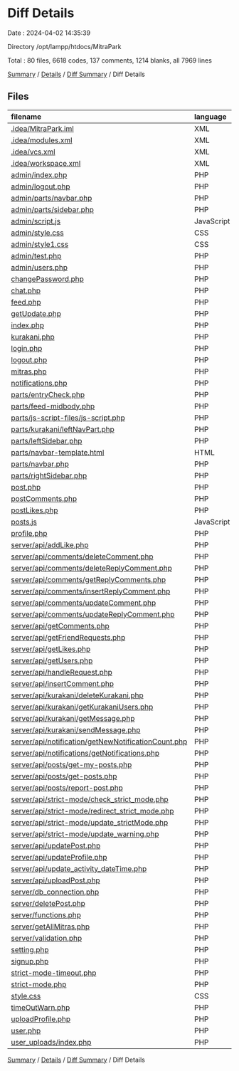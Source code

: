 # Diff Details

Date : 2024-04-02 14:35:39

Directory /opt/lampp/htdocs/MitraPark

Total : 80 files,  6618 codes, 137 comments, 1214 blanks, all 7969 lines

[Summary](results.md) / [Details](details.md) / [Diff Summary](diff.md) / Diff Details

## Files
| filename | language | code | comment | blank | total |
| :--- | :--- | ---: | ---: | ---: | ---: |
| [.idea/MitraPark.iml](/.idea/MitraPark.iml) | XML | 12 | 0 | 0 | 12 |
| [.idea/modules.xml](/.idea/modules.xml) | XML | 8 | 0 | 0 | 8 |
| [.idea/vcs.xml](/.idea/vcs.xml) | XML | 6 | 0 | 0 | 6 |
| [.idea/workspace.xml](/.idea/workspace.xml) | XML | 71 | 0 | 0 | 71 |
| [admin/index.php](/admin/index.php) | PHP | 101 | 0 | 24 | 125 |
| [admin/logout.php](/admin/logout.php) | PHP | 4 | 0 | 1 | 5 |
| [admin/parts/navbar.php](/admin/parts/navbar.php) | PHP | 13 | 0 | 2 | 15 |
| [admin/parts/sidebar.php](/admin/parts/sidebar.php) | PHP | 40 | 0 | 1 | 41 |
| [admin/script.js](/admin/script.js) | JavaScript | 49 | 1 | 20 | 70 |
| [admin/style.css](/admin/style.css) | CSS | 428 | 7 | 4 | 439 |
| [admin/style1.css](/admin/style1.css) | CSS | 523 | 8 | 61 | 592 |
| [admin/test.php](/admin/test.php) | PHP | 176 | 0 | 22 | 198 |
| [admin/users.php](/admin/users.php) | PHP | 162 | 0 | 37 | 199 |
| [changePassword.php](/changePassword.php) | PHP | 125 | 0 | 21 | 146 |
| [chat.php](/chat.php) | PHP | 229 | 5 | 42 | 276 |
| [feed.php](/feed.php) | PHP | 160 | 0 | 46 | 206 |
| [getUpdate.php](/getUpdate.php) | PHP | 3 | 0 | 2 | 5 |
| [index.php](/index.php) | PHP | 3 | 0 | 1 | 4 |
| [kurakani.php](/kurakani.php) | PHP | 98 | 0 | 11 | 109 |
| [login.php](/login.php) | PHP | 114 | 2 | 25 | 141 |
| [logout.php](/logout.php) | PHP | 9 | 0 | 1 | 10 |
| [mitras.php](/mitras.php) | PHP | 163 | 0 | 24 | 187 |
| [notifications.php](/notifications.php) | PHP | 127 | 5 | 19 | 151 |
| [parts/entryCheck.php](/parts/entryCheck.php) | PHP | 13 | 0 | 1 | 14 |
| [parts/feed-midbody.php](/parts/feed-midbody.php) | PHP | 49 | 0 | 4 | 53 |
| [parts/js-script-files/js-script.php](/parts/js-script-files/js-script.php) | PHP | 82 | 3 | 21 | 106 |
| [parts/kurakani/leftNavPart.php](/parts/kurakani/leftNavPart.php) | PHP | 16 | 0 | 2 | 18 |
| [parts/leftSidebar.php](/parts/leftSidebar.php) | PHP | 48 | 0 | 9 | 57 |
| [parts/navbar-template.html](/parts/navbar-template.html) | HTML | 112 | 4 | 16 | 132 |
| [parts/navbar.php](/parts/navbar.php) | PHP | 52 | 0 | 3 | 55 |
| [parts/rightSidebar.php](/parts/rightSidebar.php) | PHP | 26 | 0 | 1 | 27 |
| [post.php](/post.php) | PHP | 859 | 8 | 137 | 1,004 |
| [postComments.php](/postComments.php) | PHP | 102 | 0 | 28 | 130 |
| [postLikes.php](/postLikes.php) | PHP | 81 | 0 | 18 | 99 |
| [posts.js](/posts.js) | JavaScript | 150 | 2 | 35 | 187 |
| [profile.php](/profile.php) | PHP | 327 | 5 | 52 | 384 |
| [server/api/addLike.php](/server/api/addLike.php) | PHP | 24 | 0 | 4 | 28 |
| [server/api/comments/deleteComment.php](/server/api/comments/deleteComment.php) | PHP | 24 | 0 | 12 | 36 |
| [server/api/comments/deleteReplyComment.php](/server/api/comments/deleteReplyComment.php) | PHP | 33 | 0 | 8 | 41 |
| [server/api/comments/getReplyComments.php](/server/api/comments/getReplyComments.php) | PHP | 17 | 0 | 6 | 23 |
| [server/api/comments/insertReplyComment.php](/server/api/comments/insertReplyComment.php) | PHP | 32 | 0 | 10 | 42 |
| [server/api/comments/updateComment.php](/server/api/comments/updateComment.php) | PHP | 25 | 0 | 12 | 37 |
| [server/api/comments/updateReplyComment.php](/server/api/comments/updateReplyComment.php) | PHP | 35 | 0 | 11 | 46 |
| [server/api/getComments.php](/server/api/getComments.php) | PHP | 17 | 0 | 6 | 23 |
| [server/api/getFriendRequests.php](/server/api/getFriendRequests.php) | PHP | 30 | 2 | 11 | 43 |
| [server/api/getLikes.php](/server/api/getLikes.php) | PHP | 17 | 0 | 6 | 23 |
| [server/api/getUsers.php](/server/api/getUsers.php) | PHP | 14 | 5 | 5 | 24 |
| [server/api/handleRequest.php](/server/api/handleRequest.php) | PHP | 59 | 38 | 17 | 114 |
| [server/api/insertComment.php](/server/api/insertComment.php) | PHP | 20 | 0 | 6 | 26 |
| [server/api/kurakani/deleteKurakani.php](/server/api/kurakani/deleteKurakani.php) | PHP | 17 | 2 | 6 | 25 |
| [server/api/kurakani/getKurakaniUsers.php](/server/api/kurakani/getKurakaniUsers.php) | PHP | 29 | 0 | 10 | 39 |
| [server/api/kurakani/getMessage.php](/server/api/kurakani/getMessage.php) | PHP | 13 | 0 | 13 | 26 |
| [server/api/kurakani/sendMessage.php](/server/api/kurakani/sendMessage.php) | PHP | 20 | 0 | 12 | 32 |
| [server/api/notification/getNewNotificationCount.php](/server/api/notification/getNewNotificationCount.php) | PHP | 12 | 0 | 0 | 12 |
| [server/api/notifications/getNotifications.php](/server/api/notifications/getNotifications.php) | PHP | 2 | 0 | 3 | 5 |
| [server/api/posts/get-my-posts.php](/server/api/posts/get-my-posts.php) | PHP | 36 | 5 | 10 | 51 |
| [server/api/posts/get-posts.php](/server/api/posts/get-posts.php) | PHP | 39 | 5 | 8 | 52 |
| [server/api/posts/report-post.php](/server/api/posts/report-post.php) | PHP | 23 | 0 | 5 | 28 |
| [server/api/strict-mode/check_strict_mode.php](/server/api/strict-mode/check_strict_mode.php) | PHP | 21 | 0 | 10 | 31 |
| [server/api/strict-mode/redirect_strict_mode.php](/server/api/strict-mode/redirect_strict_mode.php) | PHP | 14 | 0 | 6 | 20 |
| [server/api/strict-mode/update_strictMode.php](/server/api/strict-mode/update_strictMode.php) | PHP | 27 | 0 | 11 | 38 |
| [server/api/strict-mode/update_warning.php](/server/api/strict-mode/update_warning.php) | PHP | 16 | 0 | 9 | 25 |
| [server/api/updatePost.php](/server/api/updatePost.php) | PHP | 51 | 0 | 15 | 66 |
| [server/api/updateProfile.php](/server/api/updateProfile.php) | PHP | 25 | 0 | 6 | 31 |
| [server/api/update_activity_dateTime.php](/server/api/update_activity_dateTime.php) | PHP | 10 | 0 | 4 | 14 |
| [server/api/uploadPost.php](/server/api/uploadPost.php) | PHP | 43 | 0 | 14 | 57 |
| [server/db_connection.php](/server/db_connection.php) | PHP | 6 | 2 | 4 | 12 |
| [server/deletePost.php](/server/deletePost.php) | PHP | 25 | 0 | 5 | 30 |
| [server/functions.php](/server/functions.php) | PHP | 113 | 16 | 32 | 161 |
| [server/getAllMitras.php](/server/getAllMitras.php) | PHP | 2 | 0 | 3 | 5 |
| [server/validation.php](/server/validation.php) | PHP | 99 | 0 | 15 | 114 |
| [setting.php](/setting.php) | PHP | 65 | 0 | 10 | 75 |
| [signup.php](/signup.php) | PHP | 216 | 2 | 27 | 245 |
| [strict-mode-timeout.php](/strict-mode-timeout.php) | PHP | 66 | 0 | 11 | 77 |
| [strict-mode.php](/strict-mode.php) | PHP | 172 | 3 | 33 | 208 |
| [style.css](/style.css) | CSS | 246 | 1 | 54 | 301 |
| [timeOutWarn.php](/timeOutWarn.php) | PHP | 52 | 0 | 11 | 63 |
| [uploadProfile.php](/uploadProfile.php) | PHP | 31 | 0 | 10 | 41 |
| [user.php](/user.php) | PHP | 236 | 6 | 52 | 294 |
| [user_uploads/index.php](/user_uploads/index.php) | PHP | 3 | 0 | 0 | 3 |

[Summary](results.md) / [Details](details.md) / [Diff Summary](diff.md) / Diff Details